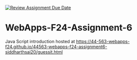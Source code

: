 [![Review Assignment Due Date](https://classroom.github.com/assets/deadline-readme-button-22041afd0340ce965d47ae6ef1cefeee28c7c493a6346c4f15d667ab976d596c.svg)](https://classroom.github.com/a/cCoVexb_)
# WebApps-F24-Assignment-6
Java Script introduction
hosted at https://44-563-webapps-f24.github.io/44563-webapps-f24-assignment6-siddharthsai20/guessit.html


